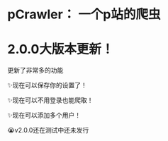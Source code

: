 # pCrawler： 一个p站的爬虫
# 2.0.0大版本更新！
更新了非常多的功能

✨现在可以保存你的设置了！

✨现在可以不用登录也能爬取！

✨现在可以添加多个用户！

😭v2.0.0还在测试中还未发行
